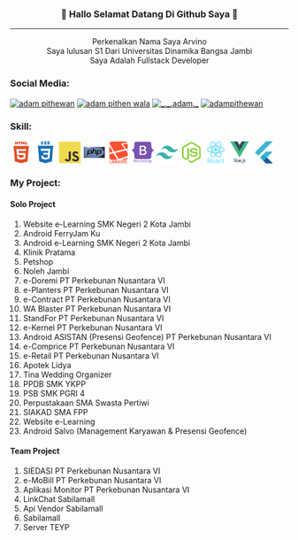 <div align="center"><h3>👋 Hallo Selamat Datang Di Github Saya 👋</h3></div>
<hr />
<div align="center">
  Perkenalkan Nama Saya Arvino<br />Saya lulusan S1 Dari Universitas Dinamika
  Bangsa Jambi<br />Saya Adalah Fullstack Developer
</div>
<h3 align="left">Social Media:</h3>
<p align="left">
    <a href="https://www.linkedin.com/in/arvino-vino/" target="blank"
    ><img
        align="center"
        src="https://raw.githubusercontent.com/rahuldkjain/github-profile-readme-generator/master/src/images/icons/Social/linked-in-alt.svg"
        alt="adam pithewan"
        height="30"
        width="40"
    /></a>
    <a href="https://www.facebook.com/arvinoart" target="blank"
    ><img
        align="center"
        src="https://raw.githubusercontent.com/rahuldkjain/github-profile-readme-generator/master/src/images/icons/Social/facebook.svg"
        alt="adam pithen wala"
        height="30"
        width="40"
    /></a>
    <a href="https://www.instagram.com/ar.vinooo/" target="blank"
    ><img
        align="center"
        src="https://raw.githubusercontent.com/rahuldkjain/github-profile-readme-generator/master/src/images/icons/Social/instagram.svg"
        alt="_._.adam._"
        height="30"
        width="40"
    /></a>
    <a href="https://www.hackerrank.com/arvinoart" target="blank"
    ><img
        align="center"
        src="https://raw.githubusercontent.com/rahuldkjain/github-profile-readme-generator/master/src/images/icons/Social/hackerrank.svg"
        alt="adampithewan"
        height="30"
        width="40"
    /></a>
</p>

<h3 align="left">Skill:</h3>
<p align="left">
    <img
    src="https://raw.githubusercontent.com/devicons/devicon/1119b9f84c0290e0f0b38982099a2bd027a48bf1/icons/html5/html5-plain-wordmark.svg"
    width="40"
    height="40"
    />
    <img
    src="https://raw.githubusercontent.com/devicons/devicon/1119b9f84c0290e0f0b38982099a2bd027a48bf1/icons/css3/css3-plain-wordmark.svg"
    width="40"
    height="40"
    />
    <img
    src="https://raw.githubusercontent.com/devicons/devicon/1119b9f84c0290e0f0b38982099a2bd027a48bf1/icons/javascript/javascript-original.svg"
    width="40"
    height="40"
    />
    <img
    src="https://raw.githubusercontent.com/devicons/devicon/1119b9f84c0290e0f0b38982099a2bd027a48bf1/icons/php/php-original.svg"
    width="40"
    height="40"
    />
    <img
    src="https://raw.githubusercontent.com/devicons/devicon/1119b9f84c0290e0f0b38982099a2bd027a48bf1/icons/laravel/laravel-plain-wordmark.svg"
    width="40"
    height="40"
    />
    <img
    src="https://raw.githubusercontent.com/devicons/devicon/1119b9f84c0290e0f0b38982099a2bd027a48bf1/icons/bootstrap/bootstrap-plain-wordmark.svg"
    width="40"
    height="40"
    />
    <img
    src="https://raw.githubusercontent.com/devicons/devicon/1119b9f84c0290e0f0b38982099a2bd027a48bf1/icons/tailwindcss/tailwindcss-plain.svg"
    width="40"
    height="40"
    />
    <img
    src="https://raw.githubusercontent.com/devicons/devicon/1119b9f84c0290e0f0b38982099a2bd027a48bf1/icons/nodejs/nodejs-original.svg"
    width="40"
    height="40"
    />
    <img
    src="https://raw.githubusercontent.com/devicons/devicon/1119b9f84c0290e0f0b38982099a2bd027a48bf1/icons/react/react-original-wordmark.svg"
    width="40"
    height="40"
    />
    <img
    src="https://raw.githubusercontent.com/devicons/devicon/1119b9f84c0290e0f0b38982099a2bd027a48bf1/icons/vuejs/vuejs-original-wordmark.svg"
    width="40"
    height="40"
    />
    <img
    src="https://raw.githubusercontent.com/devicons/devicon/1119b9f84c0290e0f0b38982099a2bd027a48bf1/icons/flutter/flutter-original.svg"
    width="40"
    height="40"
    />
    
</p>

<h3>My Project:</h3>
<div><h4>Solo Project</h4></div>
<div>
    <ol>
    <li>Website e-Learning SMK Negeri 2 Kota Jambi</li>
    <li>Android FerryJam Ku</li>
    <li>Android e-Learning SMK Negeri 2 Kota Jambi</li>
    <li>Klinik Pratama</li>
    <li>Petshop</li>
    <li>Noleh Jambi</li>
    <li>e-Doremi PT Perkebunan Nusantara VI</li>
    <li>e-Planters PT Perkebunan Nusantara VI</li>
    <li>e-Contract PT Perkebunan Nusantara VI</li>
    <li>WA Blaster PT Perkebunan Nusantara VI</li>
    <li>StandFor PT Perkebunan Nusantara VI</li>
    <li>e-Kernel PT Perkebunan Nusantara VI</li>
    <li>Android ASISTAN (Presensi Geofence) PT Perkebunan Nusantara VI</li>
    <li>e-Comprice PT Perkebunan Nusantara VI</li>
    <li>e-Retail PT Perkebunan Nusantara VI</li>
    <li>Apotek Lidya</li>
    <li>Tina Wedding Organizer</li>
    <li>PPDB SMK YKPP</li>
    <li>PSB SMK PGRI 4</li>
    <li>Perpustakaan SMA Swasta Pertiwi</li>
    <li>SIAKAD SMA FPP</li>
    <li>Website e-Learning</li>
    <li>Android Salvo (Management Karyawan & Presensi Geofence)</li>
    </ol>
</div>
<div><h4>Team Project</h4></div>
<ol>
    <li>SIEDASI PT Perkebunan Nusantara VI</li>
    <li>e-MoBill PT Perkebunan Nusantara VI</li>
    <li>Aplikasi Monitor PT Perkebunan Nusantara VI</li>
    <li>LinkChat Sabilamall</li>
    <li>Api Vendor Sabilamall</li>
    <li>Sabilamall</li>
    <li>Server TEYP</li>
</ol>
</div>

